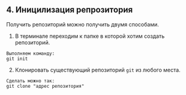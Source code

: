 ## 4. Иницилизация репрозитория
Получить репозиторий можно получить двумя способами.
1. В терминале переходим к папке в которой хотим создать репозиторий. 
```
Выполняем команду:
git init
```
2. Клонировать существующий репозиторий `git` из любого места.
```
Сделать можно так:
git clone "адрес репозитория"
```
